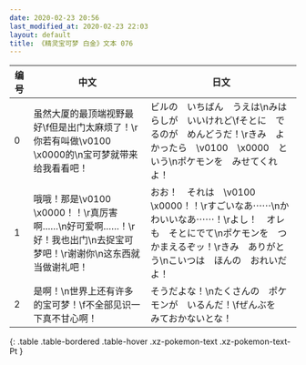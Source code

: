 ```yaml
---
date: 2020-02-23 20:56
last_modified_at: 2020-02-23 22:03
layout: default
title: 《精灵宝可梦 白金》文本 076
---
```

| 编号 | 中文 | 日文 |
| ---- | ---- | ---- |
| 0 | 虽然大厦的最顶端视野最好\f但是出门太麻烦了！\r你若有叫做\v0100　\x0000的\n宝可梦就带来给我看看吧！ | ビルの　いちばん　うえは\nみはらしが　いいけれど\fそとに　でるのが　めんどうだ！\rきみ　よかったら　\v0100　\x0000　という\nポケモンを　みせてくれよ！ |
| 1 | 哦哦！那是\v0100　\x0000！！\r真厉害啊……\n好可爱啊……！\r好！我也出门\n去捉宝可梦吧！\r谢谢你\n这东西就当做谢礼吧！ | おお！　それは　\v0100　\x0000！！\rすごいなあ⋯⋯\nかわいいなあ⋯⋯！\rよし！　オレも　そとにでて\nポケモンを　つかまえるぞッ！\rきみ　ありがとう\nこいつは　ほんの　おれいだよ！ |
| 2 | 是啊！\n世界上还有许多的宝可梦！\f不全部见识一下真不甘心啊！ | そうだよな！\nたくさんの　ポケモンが　いるんだ！\fぜんぶを　みておかないとな！ |
{: .table .table-bordered .table-hover .xz-pokemon-text .xz-pokemon-text-Pt }